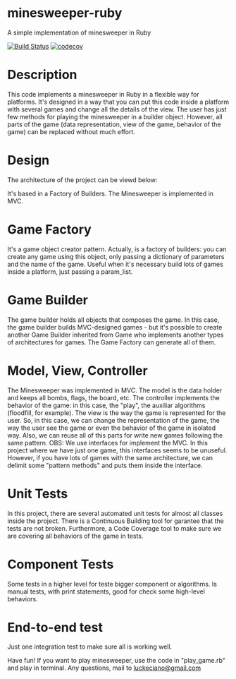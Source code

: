 # minesweeper-ruby
A simple implementation of minesweeper in Ruby

[![Build Status](https://travis-ci.org/luckeciano/minesweeper-ruby.svg?branch=master)](https://travis-ci.org/luckeciano/minesweeper-ruby)
[![codecov](https://codecov.io/gh/luckeciano/minesweeper-ruby/branch/master/graph/badge.svg)](https://codecov.io/gh/luckeciano/minesweeper-ruby)

# Description
This code implements a minesweeper in Ruby in a flexible way for platforms. It's designed in a way that you can put this code inside a platform with several games and change all the details of the view. The user has just few methods for playing the minesweeper in a builder object. However, all parts of the game (data representation, view of the game, behavior of the game) can be replaced without much effort.

# Design

The architecture of the project can be viewd below:


It's based in a Factory of Builders. The Minesweeper is implemented in MVC.

# Game Factory
It's a game object creator pattern. Actually, is a factory of builders: you can create any game using this object, only passing a dictionary of parameters and the name of the game. Useful when it's necessary build lots of games inside a platform, just passing a param_list.

# Game Builder
The game builder holds all objects that composes the game. In this case, the game builder builds MVC-designed games - but it's possible to create another Game Builder inherited from Game who implements another types of architectures for games. The Game Factory can generate all of them.

#  Model, View, Controller

The Minesweeper was implemented in MVC. The model is the data holder and keeps all bombs, flags, the board, etc. The controller implements the behavior of the game: in this case, the "play", the auxiliar algorithms (floodfill, for example). The view is the way the game is represented for the user.
So, in this case, we can change the representation of the game, the way the user see the game or even the behavior of the game in isolated way. Also, we can reuse all of this parts for write new games following the same pattern.
OBS: We use interfaces for implement the MVC. In this project where we have just one game, this interfaces seems to be unuseful. However, if you have lots of games with the same architecture, we can delimit some "pattern methods" and puts them inside the interface.

# Unit Tests
In this project, there are several automated unit tests for almost all classes inside the project. There is a Continuous Building tool for garantee that the tests are not broken. Furthermore, a Code Coverage tool to make sure we are covering all behaviors of the game in tests.

# Component Tests
Some tests in a higher level for teste bigger component or algorithms. Is manual tests, with print statements, good for check some high-level behaviors.

# End-to-end test
Just one integration test to make sure all is working well.

Have fun! If you want to play minesweeper, use the code in "play_game.rb" and play in terminal.
Any questions, mail to luckeciano@gmail.com
